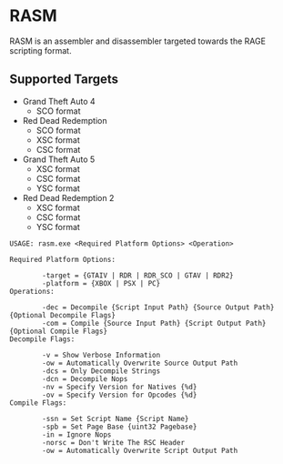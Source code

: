 # RASM

RASM is an assembler and disassembler targeted towards the RAGE scripting format.

Supported Targets
---------------------------------
* Grand Theft Auto 4
    * SCO format
* Red Dead Redemption
    * SCO format
    * XSC format
    * CSC format
* Grand Theft Auto 5
    * XSC format
    * CSC format
    * YSC format
* Red Dead Redemption 2
    * XSC format
    * CSC format
    * YSC format

```console
USAGE: rasm.exe <Required Platform Options> <Operation>

Required Platform Options:

        -target = {GTAIV | RDR | RDR_SCO | GTAV | RDR2}
        -platform = {XBOX | PSX | PC}
Operations:

        -dec = Decompile {Script Input Path} {Source Output Path} {Optional Decompile Flags}
        -com = Compile {Source Input Path} {Script Output Path} {Optional Compile Flags}
Decompile Flags:

        -v = Show Verbose Information
        -ow = Automatically Overwrite Source Output Path
        -dcs = Only Decompile Strings
        -dcn = Decompile Nops
        -nv = Specify Version for Natives {%d}
        -ov = Specify Version for Opcodes {%d}
Compile Flags:

        -ssn = Set Script Name {Script Name}
        -spb = Set Page Base {uint32 Pagebase}
        -in = Ignore Nops
        -norsc = Don't Write The RSC Header
        -ow = Automatically Overwrite Script Output Path
```
